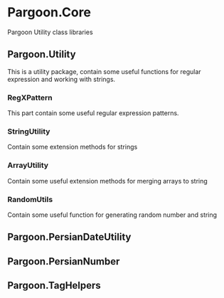 # Pargoon.Core
Pargoon Utility class libraries

## Pargoon.Utility
This is a utility package, contain some useful functions for regular expression and working with strings.

### RegXPattern
This part contain some useful regular expression patterns.

### StringUtility
Contain some extension methods for strings

### ArrayUtility
Contain some useful extension methods for merging arrays to string

### RandomUtils
Contain some useful function for generating random number and string

## Pargoon.PersianDateUtility
## Pargoon.PersianNumber
## Pargoon.TagHelpers

